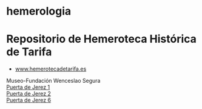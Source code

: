 # hemerologia
# Repositorio de Hemeroteca Histórica de Tarifa
* www.hemerotecadetarifa.es
<div>Museo-Fundación Wenceslao Segura</div>

<div>
<a href="https://hemerotecadetarifa.github.io/hemeroteca/Puerta de Jerez - 1 - Año 2000.pdf" target="_parent"> Puerta de Jerez 1 </a><br>
<a href="https://hemerotecadetarifa.github.io/hemeroteca/Puerta de Jerez - 2 - Año 2000.pdf" target="_parent"> Puerta de Jerez 2 </a> <br>
<a href="https://github.com/hemerotecadetarifa/hemeroteca/blob/main/Puerta%20de%20Jerez%20-%206%20-%20A%C3%B1o%202001.pdf" target="_parent"> Puerta de Jerez 6 </a> <br>
</div>
